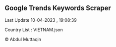 

## Google Trends Keywords Scraper 
 
Last Update 10-04-2023 , 19:08:39

Country List :
VIETNAM.json



© Abdul Muttaqin 
